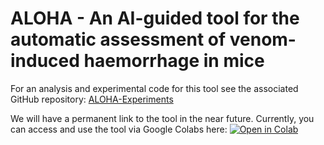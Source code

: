 # ALOHA - An AI-guided tool for the automatic assessment of venom-induced haemorrhage in mice

For an analysis and experimental code for this tool see the associated GitHub repository: [ALOHA-Experiments](https://github.com/laprade117/ALOHA-Experiments)

We will have a permanent link to the tool in the near future. Currently, you can access and use the tool via Google Colabs here: [![Open in Colab](https://colab.research.google.com/assets/colab-badge.svg)](https://colab.research.google.com)
